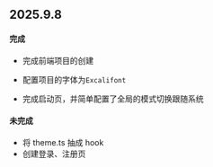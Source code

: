 ## 2025.9.8

#### 完成

- 完成前端项目的创建

- 配置项目的字体为`Excalifont`

- 完成启动页，并简单配置了全局的模式切换跟随系统


#### 未完成

- 将 theme.ts 抽成 hook
- 创建登录、注册页